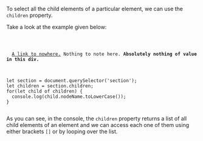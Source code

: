 To select all the
child elements of a particular element, we
can use the `children` property.

Take a look at the example given below:

<Editor lang="javascript">
<code>
<panel lang="html">
<section>
  <a href="#">A link to nowhere.</a><span> Nothing to note here.</span><strong> Absolutely nothing of value in this div.</strong>
</section>
</panel>
<panel lang="javascript">
let section = document.querySelector('section');
let children = section.children;
for(let child of children) {
  console.log(child.nodeName.toLowerCase());
}
</panel>
</code>
</Editor>

As you can see, in the console,
the `children` property returns
a list of all child elements of an
element and we can access each one
of them using either brackets `[]` or
by looping over the list.